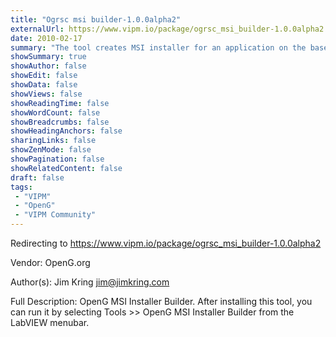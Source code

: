 ```yaml
---
title: "Ogrsc msi builder-1.0.0alpha2"
externalUrl: https://www.vipm.io/package/ogrsc_msi_builder-1.0.0alpha2
date: 2010-02-17
summary: "The tool creates MSI installer for an application on the base of content of its application image directory"
showSummary: true
showAuthor: false
showEdit: false
showData: false
showViews: false
showReadingTime: false
showWordCount: false
showBreadcrumbs: false
showHeadingAnchors: false
sharingLinks: false
showZenMode: false
showPagination: false
showRelatedContent: false
draft: false
tags:
 - "VIPM"
 - "OpenG"
 - "VIPM Community"
---
```


Redirecting to https://www.vipm.io/package/ogrsc_msi_builder-1.0.0alpha2

Vendor: OpenG.org

Author(s): Jim Kring <jim@jimkring.com>
 
Full Description:
OpenG MSI Installer Builder.  After installing this tool, you can run it by selecting Tools >> OpenG MSI Installer Builder from the LabVIEW menubar.